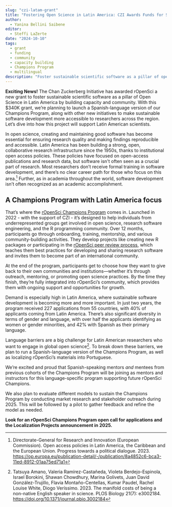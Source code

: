 ```yaml
---
slug: "czi-latam-grant"
title: "Fostering Open Science in Latin America: CZI Awards Funds for Sustainable Research Software Development"
author:
  - Yanina Bellini Saibene
editor:
  - Steffi LaZerte
date: "2024-10-10"
tags:
  - grant
  - funding
  - community
  - capacity building
  - Champions Program
  - multilingual
description: "Foster sustainable scientific software as a pillar of open science in Latin America through building capacity and community"
---
```


**Exciting News!** The Chan Zuckerberg Initiative has awarded rOpenSci a new grant to foster sustainable scientific software as a pillar of Open Science in Latin America by building capacity and community. With this $340K grant, we’re planning to launch a Spanish-language version of our Champions Program, along with other new initiatives to make sustainable software development more accessible to researchers across the region. Let’s dive into how this project will support Latin American scientists. 

In open science, creating and maintaining good software has become essential for ensuring research quality and making findings reproducible and accessible. Latin America has been building a strong, open, collaborative research infrastructure since the 1950s, thanks to institutional open access policies. These policies have focused on open-access publications and research data, but software isn't often seen as a crucial part of research. Most researchers don’t receive formal training in software development, and there’s no clear career path for those who focus on this area.[^1] Further, as in academia throughout the world,  software development isn’t often recognized as an academic accomplishment.

## A Champions Program with Latin America focus

That’s where the [rOpenSci Champions Program](/champions/) comes in. Launched in 2022 - with the support of CZI - it’s designed to help individuals from underrepresented groups get involved in open science, research software engineering, and the R programming community. Over 12 months, participants go through onboarding, training, mentorship, and various community-building activities. They develop projects like creating new R packages or participating in the [rOpenSci peer review process](/software-review/), which teaches them best practices for developing and sharing research software and invites them to become part of an international community.

At the end of the program, participants get to choose how they want to give back to their own communities and institutions—whether it’s through outreach, mentoring, or promoting open science practices. By the time they finish, they’re fully integrated into rOpenSci’s community, which provides them with ongoing support and opportunities for growth.

Demand is especially high in Latin America, where sustainable software development is becoming more and more important. In just two years, the program received 227 applications from 55 countries, with 40% of applicants coming from Latin America. There’s also significant diversity in terms of gender and language, with over half the applicants identifying as women or gender minorities, and 42% with Spanish as their primary language.

Language barriers are a big challenge for Latin American researchers who want to engage in global open science[^2]. To break down these barriers, we plan to run a Spanish-language version of the Champions Program, as well as localizing rOpenSci’s materials into Portuguese. 

We’re excited and proud that Spanish-speaking mentors *and* mentees from previous cohorts of the Champions Program will be joining as mentors and instructors for this language-specific program supporting future rOpenSci Champions.

We also plan to evaluate different models to sustain the Champions Program by conducting market research and stakeholder outreach during 2025. This will be followed by a pilot to gather feedback and refine the model as needed.

**Look for an rOpenSci Champions Program open call for applications and the Localization Projects announcement in 2025.**

[^1]: Directorate-General for Research and Innovation (European Commission). Open access policies in Latin America, the Caribbean and the European Union. Progress towards a political dialogue. 2023. https://op.europa.eu/publication-detail/-/publication/8a4852c6-bca3-11ed-8912-01aa75ed71a1

[^2]: Tatsuya Amano, Valeria Ramírez-Castañeda, Violeta Berdejo-Espinola, Israel Borokini, Shawan Chowdhury, Marina Golivets, Juan David González-Trujillo, Flavia Montaño-Centellas, Kumar Paudel, Rachel Louise White, Diogo Veríssimo. 2023. The manifold costs of being a non-native English speaker in science. PLOS Biology 21(7): e3002184. https://doi.org/10.1371/journal.pbio.3002184